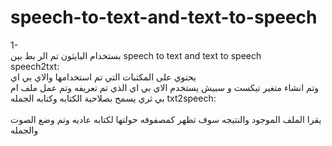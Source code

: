 # speech-to-text-and-text-to-speech
1- </br>بستخدام البايثون تم الر بط بين 
speech to text and text to speech </br>
speech2txt:<br>
 يحتوي على المكتبات التي تم استخدامها والاي بي اي 
 <br>وتم انشاء متغير  تيكست و سبيش يستخدم الاي بي اي الذي تم تعريفه وتم عمل ملف ام بي ثري يسمح بصلاحية الكتابه وكتابه الجمله 
 txt2speech:<br>
 <br>يقرا الملف الموجود والنتيجه سوف تظهر كمصفوفه حولتها لكتابه عاديه 
 وتم وضع الصوت والجمله 
